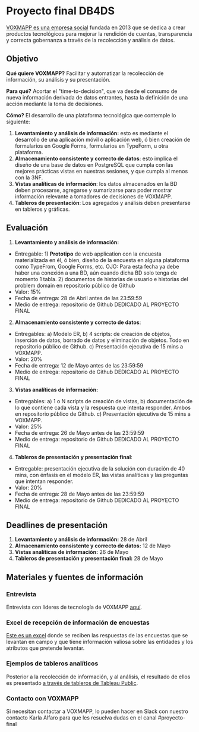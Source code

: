 # Proyecto final DB4DS

[VOXMAPP es una empresa social](http://voxmapp.com/) fundada en 2013 que se dedica a crear productos tecnológicos para mejorar la rendición de cuentas, transparencia y correcta gobernanza a través de la recolección y análisis de datos.

## Objetivo

**Qué quiere VOXMAPP?**
Facilitar y automatizar la recolección de información, su análisis y su presentación.

**Para qué?**
Acortar el "time-to-decision", que va desde el consumo de nueva información derivada de datos entrantes, hasta la definición de una acción mediante la toma de decisiones.

**Cómo?**
El desarrollo de una plataforma tecnológica que contemple lo siguiente:

1. **Levantamiento y análisis de información:** esto es mediante el desarrollo de una aplicación móvil o aplicación web, ó bien creación de formularios en Google Forms, formularios en TypeForm, u otra plataforma.
2. **Almacenamiento consistente y correcto de datos**: esto implica el diseño de una base de datos en PostgreSQL que cumpla con las mejores prácticas vistas en nuestras sesiones, y que cumpla al menos con la 3NF.
3. **Vistas analíticas de información**: los datos almacenados en la BD deben procesarse, agregarse y sumarizarse para poder mostrar información relevante a tomadores de decisiones de VOXMAPP.
4. **Tableros de presentación**: Los agregados y análisis deben presentarse en tableros y gráficas.

## Evaluación

1. **Levantamiento y análisis de información:**
  - Entregable: 1) **Prototipo** de web application con la encuesta materializada en él, ó bien, diseño de la encuesta en alguna plataforma como TypeFrom, Google Forms, etc. OJO: Para esta fecha ya debe haber una conexión a una BD, aún cuando dicha BD solo tenga de momento 1 tabla. 2) documentos de historias de usuario e historias del problem domain en repositorio público de Github
  - Valor: 15%
  - Fecha de entrega: 28 de Abril antes de las 23:59:59
  - Medio de entrega: repositorio de Github DEDICADO AL PROYECTO FINAL

2. **Almacenamiento consistente y correcto de datos**:
  - Entregables: a) Modelo ER, b) 4 scripts: de creación de objetos, inserción de datos, borrado de datos y eliminación de objetos. Todo en repositorio público de Github. c) Presentación ejecutiva de 15 mins a VOXMAPP.
  - Valor: 20%
  - Fecha de entrega: 12 de Mayo antes de las 23:59:59
  - Medio de entrega: repositorio de Github DEDICADO AL PROYECTO FINAL

3. **Vistas analíticas de información:**
  - Entregables: a) 1 o N scripts de creación de vistas, b) documentación de lo que contiene cada vista y la respuesta que intenta responder. Ambos en repositorio público de Github. c) Presentación ejecutiva de 15 mins a VOXMAPP.
  - Valor: 25%
  - Fecha de entrega: 26 de Mayo antes de las 23:59:59
  - Medio de entrega: repositorio de Github DEDICADO AL PROYECTO FINAL

4. **Tableros de presentación y presentación final**:
  - Entregable: presentación ejecutiva de la solución con duración de 40 mins, con énfasis en el modelo ER, las vistas analíticas y las preguntas que intentan responder.
  - Valor: 20%
  - Fecha de entrega: 28 de Mayo antes de las 23:59:59
  - Medio de entrega: repositorio de Github DEDICADO AL PROYECTO FINAL
 
## Deadlines de presentación

1. **Levantamiento y análisis de información:** 28 de Abril
2. **Almacenamiento consistente y correcto de datos:** 12 de Mayo
3. **Vistas analíticas de información:** 26 de Mayo
4. **Tableros de presentación y presentación final:** 28 de Mayo

## Materiales y fuentes de información

### Entrevista

Entrevista con líderes de tecnología de VOXMAPP [aquí](https://drive.google.com/file/d/1nmJc8-TnNmTRB2f9vgQaBdDTcNWo9Ovo/view?usp=sharing).

### Excel de recepción de información de encuestas

[Este es un excel](https://drive.google.com/file/d/1BpEPnfZlYcVG1LrNdxdGOZhUcYjAR8vS/view?usp=sharing) donde se reciben las respuestas de las encuestas que se levantan en campo y que tiene información valiosa sobre las entidades y los atributos que pretende levantar.

### Ejemplos de tableros analíticos

Posterior a la recolección de información, y al análisis, el resultado de ellos es presentado [a través de tableros de Tableau Public](https://public.tableau.com/profile/lorenzovoxmapp#!/).

### Contacto con VOXMAPP

Si necesitan contactar a VOXMAPP, lo pueden hacer en Slack con nuestro contacto Karla Alfaro para que les resuelva dudas en el canal #proyecto-final

